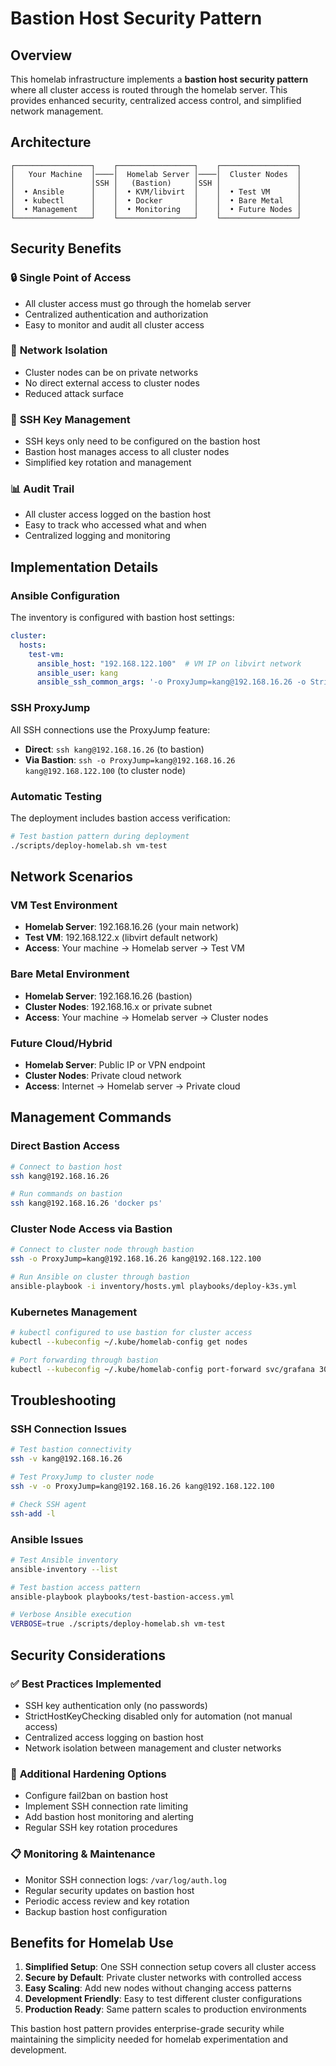 # Bastion Host Security Pattern

## Overview

This homelab infrastructure implements a **bastion host security pattern** where all cluster access is routed through the homelab server. This provides enhanced security, centralized access control, and simplified network management.

## Architecture

```
┌─────────────────┐    ┌─────────────────┐    ┌─────────────────┐
│   Your Machine  │────│  Homelab Server │────│  Cluster Nodes  │
│                 │SSH │   (Bastion)     │SSH │                 │
│  • Ansible      │    │  • KVM/libvirt  │    │  • Test VM      │
│  • kubectl      │    │  • Docker       │    │  • Bare Metal   │
│  • Management   │    │  • Monitoring   │    │  • Future Nodes │
└─────────────────┘    └─────────────────┘    └─────────────────┘
```

## Security Benefits

### 🔒 **Single Point of Access**
- All cluster access must go through the homelab server
- Centralized authentication and authorization
- Easy to monitor and audit all cluster access

### 🏰 **Network Isolation**
- Cluster nodes can be on private networks
- No direct external access to cluster nodes
- Reduced attack surface

### 🔑 **SSH Key Management**
- SSH keys only need to be configured on the bastion host
- Bastion host manages access to all cluster nodes
- Simplified key rotation and management

### 📊 **Audit Trail**
- All cluster access logged on the bastion host
- Easy to track who accessed what and when
- Centralized logging and monitoring

## Implementation Details

### Ansible Configuration

The inventory is configured with bastion host settings:

```yaml
cluster:
  hosts:
    test-vm:
      ansible_host: "192.168.122.100"  # VM IP on libvirt network
      ansible_user: kang
      ansible_ssh_common_args: '-o ProxyJump=kang@192.168.16.26 -o StrictHostKeyChecking=no'
```

### SSH ProxyJump

All SSH connections use the ProxyJump feature:
- **Direct**: `ssh kang@192.168.16.26` (to bastion)
- **Via Bastion**: `ssh -o ProxyJump=kang@192.168.16.26 kang@192.168.122.100` (to cluster node)

### Automatic Testing

The deployment includes bastion access verification:

```bash
# Test bastion pattern during deployment
./scripts/deploy-homelab.sh vm-test
```

## Network Scenarios

### VM Test Environment
- **Homelab Server**: 192.168.16.26 (your main network)
- **Test VM**: 192.168.122.x (libvirt default network)
- **Access**: Your machine → Homelab server → Test VM

### Bare Metal Environment
- **Homelab Server**: 192.168.16.26 (bastion)
- **Cluster Nodes**: 192.168.16.x or private subnet
- **Access**: Your machine → Homelab server → Cluster nodes

### Future Cloud/Hybrid
- **Homelab Server**: Public IP or VPN endpoint
- **Cluster Nodes**: Private cloud network
- **Access**: Internet → Homelab server → Private cloud

## Management Commands

### Direct Bastion Access
```bash
# Connect to bastion host
ssh kang@192.168.16.26

# Run commands on bastion
ssh kang@192.168.16.26 'docker ps'
```

### Cluster Node Access via Bastion
```bash
# Connect to cluster node through bastion
ssh -o ProxyJump=kang@192.168.16.26 kang@192.168.122.100

# Run Ansible on cluster through bastion
ansible-playbook -i inventory/hosts.yml playbooks/deploy-k3s.yml
```

### Kubernetes Management
```bash
# kubectl configured to use bastion for cluster access
kubectl --kubeconfig ~/.kube/homelab-config get nodes

# Port forwarding through bastion
kubectl --kubeconfig ~/.kube/homelab-config port-forward svc/grafana 3000:3000
```

## Troubleshooting

### SSH Connection Issues
```bash
# Test bastion connectivity
ssh -v kang@192.168.16.26

# Test ProxyJump to cluster node
ssh -v -o ProxyJump=kang@192.168.16.26 kang@192.168.122.100

# Check SSH agent
ssh-add -l
```

### Ansible Issues
```bash
# Test Ansible inventory
ansible-inventory --list

# Test bastion access pattern
ansible-playbook playbooks/test-bastion-access.yml

# Verbose Ansible execution
VERBOSE=true ./scripts/deploy-homelab.sh vm-test
```

## Security Considerations

### ✅ **Best Practices Implemented**
- SSH key authentication only (no passwords)
- StrictHostKeyChecking disabled only for automation (not manual access)
- Centralized access logging on bastion host
- Network isolation between management and cluster networks

### 🔧 **Additional Hardening Options**
- Configure fail2ban on bastion host
- Implement SSH connection rate limiting
- Add bastion host monitoring and alerting
- Regular SSH key rotation procedures

### 📋 **Monitoring & Maintenance**
- Monitor SSH connection logs: `/var/log/auth.log`
- Regular security updates on bastion host
- Periodic access review and key rotation
- Backup bastion host configuration

## Benefits for Homelab Use

1. **Simplified Setup**: One SSH connection setup covers all cluster access
2. **Secure by Default**: Private cluster networks with controlled access
3. **Easy Scaling**: Add new nodes without changing access patterns
4. **Development Friendly**: Easy to test different cluster configurations
5. **Production Ready**: Same pattern scales to production environments

This bastion host pattern provides enterprise-grade security while maintaining the simplicity needed for homelab experimentation and development.

